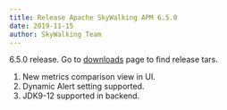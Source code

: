 ```yaml
---
title: Release Apache SkyWalking APM 6.5.0
date: 2019-11-15
author: SkyWalking Team
---
```


6.5.0 release. Go to [downloads](/downloads) page to find release tars.

1. New metrics comparison view in UI.
2. Dynamic Alert setting supported.
3. JDK9-12 supported in backend.